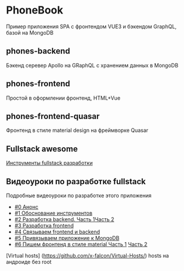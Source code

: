 # PhoneBook
Пример приложения SPA с фронтендом VUE3 и бэкендом GraphQL, базой на MongoDB

## phones-backend
Бэкенд серевер Apollo на GRaphQL с хранением данных в MongoDB

## phones-frontend
Простой в оформлении фронтенд, HTML+Vue

## phones-frontend-quasar
Фронтенд в стиле material design на фреймворке Quasar

## Fullstack awesome

[Инструменты fullstack разработки](https://github.com/alexxsub/fullstack-awesome)

## Видеоуроки по разработке fullstack
Подробные видеоуроки по разработке этого приложения

- [#0 Анонс](https://youtu.be/o-X0en8cjx4)
- [#1 Обоснование инструментов](https://youtu.be/c7IZshESnjk)
- [#2 Разработка backend. Часть 1](https://youtu.be/33ssNWZIELI)[Часть 2](https://youtu.be/_lgDH0G-E_4)
- [#3 Разработка frontend](https://youtu.be/ccQhcsXpCtY)
- [#4 Связываем frontend и backend](https://youtu.be/RgSXM3uaO0M)
- [#5 Привязываем приложение к MongoDB](https://youtu.be/kHkc3aHLzDU)
- [#6 Пишем фронтенд в стиле material Часть 1](https://youtu.be/-01NZfje7uM) [Часть 2](https://youtu.be/AooBgus4a7Y)



 [Virtual hosts] (https://github.com/x-falcon/Virtual-Hosts/) hosts на андроиде без root